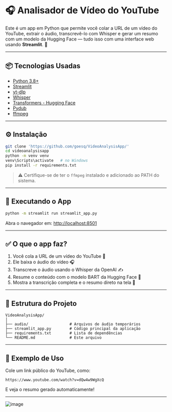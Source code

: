 # 🎧 Analisador de Vídeo do YouTube

Este é um app em Python que permite você colar a URL de um vídeo do YouTube, extrair o áudio, transcrevê-lo com Whisper e gerar um resumo com um modelo da 
Hugging Face — tudo isso com uma interface web usando **Streamlit**. 🚀

---

## 📦 Tecnologias Usadas

- [Python 3.8+](https://www.python.org/)
- [Streamlit](https://streamlit.io/)
- [yt-dlp](https://github.com/yt-dlp/yt-dlp)
- [Whisper](https://github.com/openai/whisper)
- [Transformers - Hugging Face](https://huggingface.co/)
- [Pydub](https://github.com/jiaaro/pydub)
- [ffmpeg](https://ffmpeg.org/)

---

## ⚙️ Instalação

```bash
git clone 'https://github.com/goesq/VideoAnalysisApp/'
cd videoanalysisapp
python -m venv venv
venv\Scripts\activate   # no Windows
pip install -r requirements.txt
```

> ⚠️ Certifique-se de ter o `ffmpeg` instalado e adicionado ao PATH do sistema.

---

## 🧠 Executando o App

```bash
python -m streamlit run streamlit_app.py
```

Abra o navegador em: [http://localhost:8501](http://localhost:8501)

---

## ✅ O que o app faz?

1. Você cola a URL de um vídeo do YouTube 🎥  
2. Ele baixa o áudio do vídeo 🎧  
3. Transcreve o áudio usando o Whisper da OpenAI ✍️  
4. Resume o conteúdo com o modelo BART da Hugging Face 📌  
5. Mostra a transcrição completa e o resumo direto na tela 💬

---

## 📁 Estrutura do Projeto

```
VideoAnalysisApp/
│
├── audio/                  # Arquivos de áudio temporários
├── streamlit_app.py        # Código principal da aplicação
├── requirements.txt        # Lista de dependências
└── README.md               # Este arquivo
```

---

## 📌 Exemplo de Uso

Cole um link público do YouTube, como:

```
https://www.youtube.com/watch?v=dQw4w9WgXcQ
```

E veja o resumo gerado automaticamente!

---

![image](https://github.com/user-attachments/assets/d81f8879-7f30-492f-81e9-a963fc4f0ec0)

